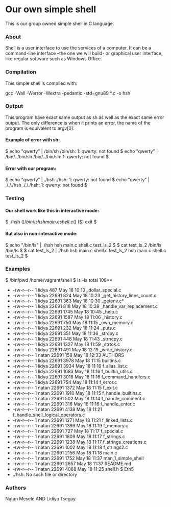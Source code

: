 # Our own simple shell
This is our group owned simple shell in C language.

### About
Shell is a user interface to use the services of a computer. It can be a command-line interface –the one we will build- or graphical user interface, like regular software such as Windows Office.

### Compilation
This simple shell is compiled with:

gcc -Wall -Werror -Wextra -pedantic -std=gnu89 *.c -o hsh
### Output
This program have exact same output as sh as well as the exact same error output. The only difference is when it prints an error, the name of the program is equivalent to argv[0].

#### Example of error with sh:
$ echo "qwerty" | /bin/sh
/bin/sh: 1: qwerty: not found
$ echo "qwerty" | /bin/../bin/sh
/bin/../bin/sh: 1: qwerty: not found
$
#### Error with our program:
$ echo "qwerty" | ./hsh
./hsh: 1: qwerty: not found
$ echo "qwerty" | ./././hsh
./././hsh: 1: qwerty: not found
$
### Testing
#### Our shell work like this in interactive mode:
$ ./hsh
($) /bin/ls
hsh main.c shell.c
($)
($) exit
$
#### But also in non-interactive mode:
$ echo "/bin/ls" | ./hsh
hsh main.c shell.c test_ls_2
$
$ cat test_ls_2
/bin/ls
/bin/ls
$
$ cat test_ls_2 | ./hsh
hsh main.c shell.c test_ls_2
hsh main.c shell.c test_ls_2
$
### Examples
$ /bin/pwd
/home/vagrant/shell
$ ls -la
total 108**
* -rw-r--r-- 1 lidya  487 May 18 10:10 _dollar_special.c
* -rw-r--r-- 1 lidya 22691  824 May 18 10:23 _get_history_lines_count.c
* -rw-r--r-- 1 lidya 22691  363 May 18 10:30 _getenv.c* 
* -rw-r--r-- 1 lidya 22691  818 May 18 10:39 _handle_var_replacement.c
* -rw-r--r-- 1 lidya 22691 1745 May 18 10:45 _help.c
* -rw-r--r-- 1 lidya 22691 1587 May 18 11:06 _history.c
* -rw-r--r-- 1 lidya 22691  750 May 18 11:15 _own_memory.c
* -rw-r--r-- 1 lidya 22691  232 May 18 11:24 _puts.c
* -rw-r--r-- 1 lidya 22691  351 May 18 11:36 _strcpy.c
* -rw-r--r-- 1 lidya 22691  448 May 18 11:43 _strncpy.c
* -rw-r--r-- 1 lidya 22691 1327 May 18 11:59 _strtok.c
* -rw-r--r-- 1 lidya 22691  491 May 18 12:19 _write_history.c
* -rw-r--r-- 1 natan 22691  158 May 18 12:33 AUTHORS
* -rw-r--r-- 1 lidya 22691 3978 May 18 11:15 builtins.c
* -rw-r--r-- 1 lidya 22691 3934 May 18 11:16 f_alias_list.c
* -rw-r--r-- 1 lidya 22691 1083 May 18 11:16 f_builtin_utils.c
* -rw-r--r-- 1 lidya 22691 3018 May 18 11:16 f_command_handlers.c
* -rw-r--r-- 1 lidya 22691  754 May 18 11:14 f_error.c
* -rw-r--r-- 1 natan 22691 1372 May 18 11:15 f_exit.c
* -rw-r--r-- 1 natan 22691 1910 May 18 11:15 f_handle_builtins.c
* -rw-r--r-- 1 natan 22691  502 May 18 11:14 f_handle_comment.c
* -rw-r--r-- 1 natan 22691  316 May 18 11:16 f_handle_enter.c
* -rw-r--r-- 1 natan 22691 4138 May 18 11:21 f_handle_shell_logical_operators.c
* -rw-r--r-- 1 natan 22691 1271 May 18 11:21 f_linked_lists.c
* -rw-r--r-- 1 natan 22691 1399 May 18 11:19 f_memory.c
* -rw-r--r-- 1 natan 22691  727 May 18 11:17 f_special.c
* -rw-r--r-- 1 natan 22691 1809 May 18 11:17 f_strings.c
* -rw-r--r-- 1 natan 22691 1238 May 18 11:17 f_strings_creations.c
* -rw-r--r-- 1 natan 22691 1002 May 18 11:18 f_strings2.c
* -rw-r--r-- 1 natan 22691 2156 May 18 11:18 main.c
* -rw-r--r-- 1 natan 22691 1752 May 18 11:37 man_1_simple_shell
* -rw-r--r-- 1 natan 22691 2657 May 18 11:37 README.md
* -rw-r--r-- 1 natan 22691 4088 May 18 11:25 shell.h
$ Eth5 
* ./hsh: No such file or directory
### Authors
Natan Mesele AND Lidiya Tsegay
